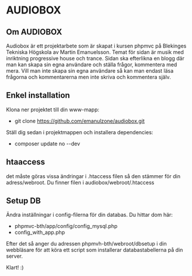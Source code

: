 AUDIOBOX
=========
## Om AUDIOBOX
Audiobox är ett projektarbete som är skapat i kursen phpmvc på Blekinges Tekniska Högskola av Martin Emanuelsson. Temat för sidan är musik med inriktning progressive house och trance. Sidan ska efterlikna en blogg där man kan skapa sin egna användare och ställa frågor, kommentera med mera. Vill man inte skapa sin egna användare så kan man endast läsa frågorna och kommentarerna men inte skriva och kommentera själv.

## Enkel installation

Klona ner projektet till din www-mapp:

* git clone https://github.com/emanulzone/audiobox.git

Ställ dig sedan i projektmappen och installera dependencies:

* composer update no --dev

## htaaccess

det måste göras vissa ändringar i .htaccess filen så den stämmer för din adress/webroot. Du finner filen i audiobox/webroot/.htaccess

## Setup DB

Ändra inställningar i config-filerna för din databas. Du hittar dom här:
* phpmvc-bth/app/config/config_mysql.php
* config_with_app.php

Efter det så anger du adressen phpmvh-bth/webroot/dbsetup i din webbläsare för att köra ett script som installerar databastabellerna på din server.

Klart! :)

```
